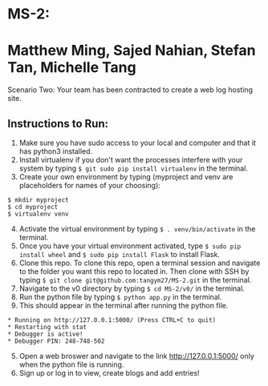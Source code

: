 # MS-2: 
# Matthew Ming, Sajed Nahian, Stefan Tan, Michelle Tang
Scenario Two:  Your team has been contracted to create a web log hosting site.

## Instructions to Run:
1. Make sure you have sudo access to your local and computer and that it has python3 installed.
2. Install virtualenv if you don't want the processes interfere with your system by typing ```$ git sudo pip install virtualenv``` in the terminal.
3. Create your own environment by typing (myproject and venv are placeholders for names of your choosing):
```
$ mkdir myproject
$ cd myproject
$ virtualenv venv
```
4. Activate the virtual environment by typing ```$ . venv/bin/activate``` in the terminal.
5. Once you have your virtual environment activated, type ```$ sudo pip install wheel``` and ```$ sudo pip install Flask``` to install Flask.
1. Clone this repo. To clone this repo, open a terminal session and navigate to the folder you want this repo to located in. Then clone with SSH by typing ```$ git clone git@github.com:tangym27/MS-2.git``` in the terminal. 
2. Navigate to the v0 directory by typing ```$ cd MS-2/v0/``` in the terminal. 
3. Run the python file by typing ```$ python app.py``` in the terminal. 
4. This should appear in the terminal after running the python file.   
```
* Running on http://127.0.0.1:5000/ (Press CTRL+C to quit)
* Restarting with stat
* Debugger is active!
* Debugger PIN: 248-748-502
```

5. Open a web broswer and navigate to the link http://127.0.0.1:5000/ only when the python file is running.
6. Sign up or log in to view, create blogs and add entries!

